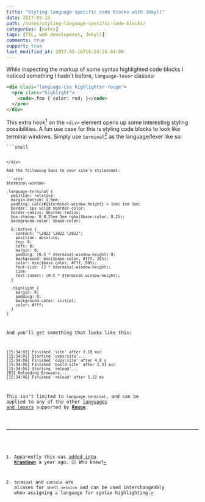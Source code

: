```yaml
---
title: "Styling language specific code blocks with Jekyll"
date: 2017-05-16
path: /notes/styling-language-specific-code-blocks/
categories: [notes]
tags: [TIL, web development, Jekyll]
comments: true
support: true
last_modified_at: 2017-05-16T16:24:26-04:00
---
```


While inspecting the markup of some syntax highlighted code blocks I noticed something I hadn't before, `language-lexer` classes:

```html
<div class="language-css highlighter-rouge">
  <pre class="highlight">
    <code>.foo { color: red; }</code>
  </pre>
</div>
```

This extra hook[^syntax-highlighting-lang] on the `<div>` element opens up some interesting styling possibilities. A fun use case for this is styling code blocks to look like terminal windows. Simply use `terminal`[^terminal-lexer] as the language/lexer like so:

<div class="highlighter-rouge">
<pre class="highlight"><code>```shell

```</code></pre>
</div>

Add the following Sass to your site's stylesheet:

```scss
$terminal-window-

.language-terminal {
  position: relative;
  margin-bottom: 1.5em;
  padding: calc(#{$terminal-window-height} + 1em) 1em 1em;
  border: 1px solid $border-color;
  border-radius: $border-radius;
  box-shadow: 0 0.25em 1em rgba($base-color, 0.25);
  background-color: $base-color;

  &::before {
    content: "\2022 \2022 \2022";
    position: absolute;
    top: 0;
    left: 0;
    margin: 0;
    padding: (0.5 * $terminal-window-height) 0;
    background: mix($base-color, #fff, 25%);
    color: mix($base-color, #fff, 50%);
    font-size: (2 * $terminal-window-height);
    line-
    text-indent: (0.5 * $terminal-window-height);
  }

  .highlight {
    margin: 0;
    padding: 0;
    background-color: initial;
    color: #fff;
  }
}
```

And you'll get something that looks like this:

```shell
[15:34:01] Finished 'site' after 2.18 min
[15:34:01] Starting 'copy:site'...
[15:34:06] Finished 'copy:site' after 4.8 s
[15:34:06] Finished 'build:site' after 2.33 min
[15:34:06] Starting 'reload'...
[BS] Reloading Browsers...
[15:34:06] Finished 'reload' after 5.22 ms
```

This isn't limited to `language-terminal`, and can be applied to any of the other [languages and lexers](https://github.com/jneen/rouge/wiki/List-of-supported-languages-and-lexers) supported by [**Rouge**](http://rouge.jneen.net/).

[^syntax-highlighting-lang]: Apparently this was [added into **Kramdown**](https://github.com/gettalong/kramdown/issues/328) a year ago. :neutral_face: Who knew?

[^terminal-lexer]: `terminal` and `console` are aliases for `shell_session` and can be used interchangeably when assigning a language for syntax highlighting.
